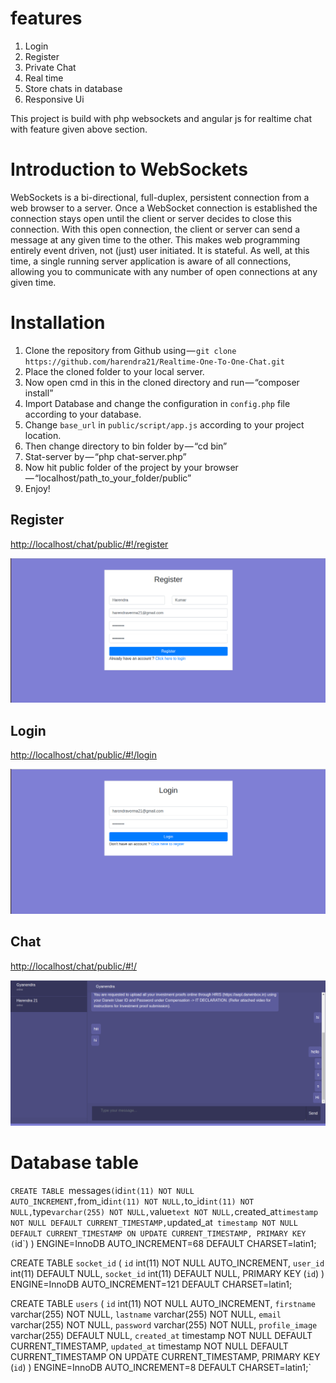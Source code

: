# features 
1. Login
2. Register
3. Private Chat
4. Real time
5. Store chats in database
6. Responsive Ui
 
This project is build with php websockets and angular js for realtime chat with feature given above section.

# Introduction to WebSockets
WebSockets is a bi-directional, full-duplex, persistent connection from a web browser to a server. Once a WebSocket connection is established the connection stays open until the client or server decides to close this connection. With this open connection, the client or server can send a message at any given time to the other. This makes web programming entirely event driven, not (just) user initiated. It is stateful. As well, at this time, a single running server application is aware of all connections, allowing you to communicate with any number of open connections at any given time.

# Installation
1. Clone the repository from Github using — `git clone https://github.com/harendra21/Realtime-One-To-One-Chat.git`
2. Place the cloned folder to your local server.
3. Now open cmd in this in the cloned directory and run — “composer install”
4. Import Database and change the configuration in `config.php` file according to your database.
5. Change `base_url` in `public/script/app.js` according to your project location.
6. Then change directory to bin folder by — “cd bin”
7. Stat-server by — “php chat-server.php”
8. Now hit public folder of the project by your browser — “localhost/path_to_your_folder/public”
9. Enjoy!

## Register
[http://localhost/chat/public/#!/register](http://localhost/chat/public/#!/register "Register Page")

![Registration Page](chat_register.png)

## Login
[http://localhost/chat/public/#!/login](http://localhost/chat/public/#!/login "Login Page")

![Login Page](chat_login.png)

## Chat
[http://localhost/chat/public/#!/](http://localhost/chat/public/#!/ "Chat Page")

![Chat Page](chat_main.png)

# Database table

`CREATE TABLE `messages` (
  `id` int(11) NOT NULL AUTO_INCREMENT,
  `from_id` int(11) NOT NULL,
  `to_id` int(11) NOT NULL,
  `type` varchar(255) NOT NULL,
  `value` text NOT NULL,
  `created_at` timestamp NOT NULL DEFAULT CURRENT_TIMESTAMP,
  `updated_at` timestamp NOT NULL DEFAULT CURRENT_TIMESTAMP ON UPDATE CURRENT_TIMESTAMP,
  PRIMARY KEY (`id`)
) ENGINE=InnoDB AUTO_INCREMENT=68 DEFAULT CHARSET=latin1;

CREATE TABLE `socket_id` (
  `id` int(11) NOT NULL AUTO_INCREMENT,
  `user_id` int(11) DEFAULT NULL,
  `socket_id` int(11) DEFAULT NULL,
  PRIMARY KEY (`id`)
) ENGINE=InnoDB AUTO_INCREMENT=121 DEFAULT CHARSET=latin1;

CREATE TABLE `users` (
  `id` int(11) NOT NULL AUTO_INCREMENT,
  `firstname` varchar(255) NOT NULL,
  `lastname` varchar(255) NOT NULL,
  `email` varchar(255) NOT NULL,
  `password` varchar(255) NOT NULL,
  `profile_image` varchar(255) DEFAULT NULL,
  `created_at` timestamp NOT NULL DEFAULT CURRENT_TIMESTAMP,
  `updated_at` timestamp NOT NULL DEFAULT CURRENT_TIMESTAMP ON UPDATE CURRENT_TIMESTAMP,
  PRIMARY KEY (`id`)
) ENGINE=InnoDB AUTO_INCREMENT=8 DEFAULT CHARSET=latin1;`
